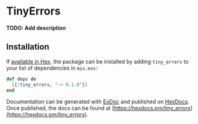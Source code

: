 # TinyErrors

**TODO: Add description**

## Installation

If [available in Hex](https://hex.pm/docs/publish), the package can be installed
by adding `tiny_errors` to your list of dependencies in `mix.exs`:

```elixir
def deps do
  [{:tiny_errors, "~> 0.1.0"}]
end
```

Documentation can be generated with [ExDoc](https://github.com/elixir-lang/ex_doc)
and published on [HexDocs](https://hexdocs.pm). Once published, the docs can
be found at [https://hexdocs.pm/tiny_errors](https://hexdocs.pm/tiny_errors).

